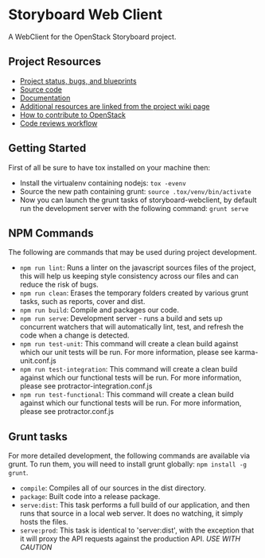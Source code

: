 Storyboard Web Client
=====================

A WebClient for the OpenStack Storyboard project.


Project Resources
-----------------

  - [Project status, bugs, and blueprints](http://storyboard.openstack.org)
  - [Source code](https://git.openstack.org/cgit/openstack-infra/storyboard-webclient)
  - [Documentation](http://docs.openstack.org/infra/storyboard)
  - [Additional resources are linked from the project wiki page](https://wiki.openstack.org/wiki/StoryBoard)
  - [How to contribute to OpenStack](http://docs.openstack.org/infra/manual/developers.html)
  - [Code reviews workflow](http://docs.openstack.org/infra/manual/developers.html#development-workflow)

Getting Started
---------------

First of all be sure to have tox installed on your machine then:

  - Install the virtualenv containing nodejs: `tox -evenv`
  - Source the new path containing grunt:
`source .tox/venv/bin/activate`
  - Now you can launch the grunt tasks of storyboard-webclient, by default run
the development server with the following command: `grunt serve`

NPM Commands
-----------
The following are commands that may be used during project development.

  - `npm run lint`: Runs a linter on the javascript sources files of the
    project, this will help us keeping style consistency across our files and
    can reduce the risk of bugs.
  - `npm run clean`: Erases the temporary folders created by various grunt
    tasks, such as reports, cover and dist.
  - `npm run build`: Compile and packages our code.
  - `npm run serve`: Development server - runs a build and sets up concurrent
    watchers that will automatically lint, test, and refresh the code when a
    change is detected.
  - `npm run test-unit`: This command will create a clean build against which
    our unit tests will be run. For more information, please see
    karma-unit.conf.js
  - `npm run test-integration`: This command will create a clean build against
    which our functional tests will be run. For more information, please see
    protractor-integration.conf.js
  - `npm run test-functional`: This command will create a clean build against
    which our functional tests will be run. For more information, please see
    protractor.conf.js

Grunt tasks
-----------

For more detailed development, the following commands are available via grunt.
To run them, you will need to install grunt globally: `npm install -g grunt`.

  - `compile`: Compiles all of our sources in the dist directory.
  - `package`: Built code into a release package.
  - `serve:dist`:  This task performs a full build of our application,
and then runs that source in a local web server. It does no watching,
it simply hosts the files.
  - `serve:prod`: This task is identical to 'server:dist',
with the exception that it will proxy the API requests against the production
API. *USE WITH CAUTION*
